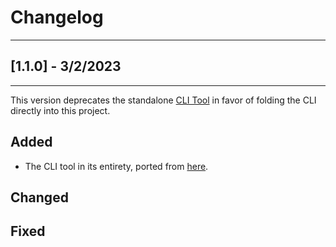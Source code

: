 # Changelog
---
## [1.1.0] - 3/2/2023
---
This version deprecates the standalone [CLI Tool](https://github.com/DauntlessStudio/Bedrock-Development-CLI) in favor of folding the CLI directly into this project.
## Added
- The CLI tool in its entirety, ported from [here](https://github.com/DauntlessStudio/Bedrock-Development-CLI).
## Changed
## Fixed